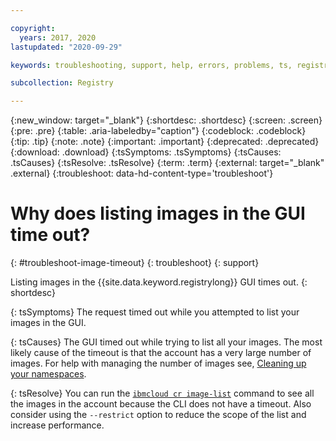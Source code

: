 ```yaml
---

copyright:
  years: 2017, 2020
lastupdated: "2020-09-29"

keywords: troubleshooting, support, help, errors, problems, ts, registry, listing images times out, GUI

subcollection: Registry

---
```


{:new_window: target="_blank"}
{:shortdesc: .shortdesc}
{:screen: .screen}
{:pre: .pre}
{:table: .aria-labeledby="caption"}
{:codeblock: .codeblock}
{:tip: .tip}
{:note: .note}
{:important: .important}
{:deprecated: .deprecated}
{:download: .download}
{:tsSymptoms: .tsSymptoms}
{:tsCauses: .tsCauses}
{:tsResolve: .tsResolve}
{:term: .term}
{:external: target="_blank" .external}
{:troubleshoot: data-hd-content-type='troubleshoot'}

# Why does listing images in the GUI time out?
{: #troubleshoot-image-timeout}
{: troubleshoot}
{: support}

Listing images in the {{site.data.keyword.registrylong}} GUI times out.
{: shortdesc}

{: tsSymptoms}
The request timed out while you attempted to list your images in the GUI.

{: tsCauses}
The GUI timed out while trying to list all your images. The most likely cause of the timeout is that the account has a very large number of images. For help with managing the number of images see, [Cleaning up your namespaces](/docs/Registry?topic=Registry-registry_retention).

{: tsResolve}
You can run the [`ibmcloud cr image-list`](/docs/Registry?topic=container-registry-cli-plugin-containerregcli#bx_cr_image_list) command to see all the images in the account because the CLI does not have a timeout. Also consider using the `--restrict` option to reduce the scope of the list and increase performance.
